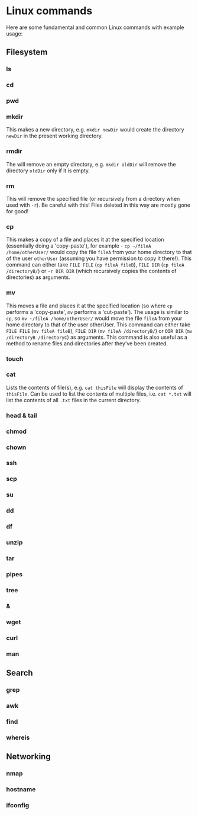 # Linux commands

Here are some fundamental and common Linux commands with example usage:

## Filesystem

### ls

### cd

### pwd

### mkdir

This makes a new directory, e.g. `mkdir newDir` would create the directory `newDir` in the present working directory.

### rmdir

The will remove an empty directory, e.g. `mkdir oldDir` will remove the directory `oldDir` only if it is empty.

### rm

This will remove the specified file (or recursively from a directory when used with `-r`). Be careful with this! Files deleted in this way are mostly gone for good!

### cp

This makes a copy of a file and places it at the specified location (essentially doing a 'copy-paste'), for example - `cp ~/fileA /home/otherUser/` would copy the file `fileA` from your home directory to that of the user `otherUser` (assuming you have permission to copy it there!). This command can either take `FILE FILE` (`cp fileA fileB`), `FILE DIR` (`cp fileA /directoryB/`) or `-r DIR DIR` (which recursively copies the contents of directories) as arguments.

### mv

This moves a file and places it at the specified location (so where `cp` performs a 'copy-paste', `mv` performs a 'cut-paste'). The usage is similar to `cp`, so `mv ~/fileA /home/otherUser/` would move the file `fileA` from your home directory to that of the user otherUser. This command can either take `FILE FILE` (`mv fileA fileB`), `FILE DIR` (`mv fileA /directoryB/`) or `DIR DIR` (`mv /directoryB /directoryC`) as arguments. This command is also useful as a method to rename files and directories after they've been created.

### touch

### cat

Lists the contents of file(s), e.g. `cat thisFile` will display the contents of `thisFile`. Can be used to list the contents of multiple files, i.e. `cat *.txt` will list the contents of all `.txt` files in the current directory.

### head & tail

### chmod

### chown

### ssh

### scp

### su

### dd

### df

### unzip

### tar

### pipes

### tree

### &

### wget

### curl

### man



## Search

### grep

### awk

### find

### whereis



## Networking

### nmap

### hostname

### ifconfig
